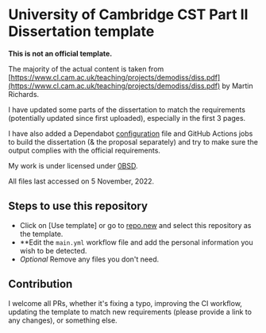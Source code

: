 # University of Cambridge CST Part II Dissertation template

**This is not an official template.**

The majority of the actual content is taken from [https://www.cl.cam.ac.uk/teaching/projects/demodiss/diss.pdf](https://www.cl.cam.ac.uk/teaching/projects/demodiss/diss.pdf) by Martin Richards.

I have updated some parts of the dissertation to match the requirements (potentially updated since first uploaded), especially in the first 3 pages.

I have also added a Dependabot [configuration](https://docs.github.com/en/code-security/dependabot/dependabot-version-updates/configuration-options-for-the-dependabot.yml-file) file and GitHub Actions jobs to build the dissertation (& the proposal separately) and try to make sure the output complies with the official requirements.

My work is under licensed under [0BSD](https://en.wikipedia.org/wiki/Public-domain-equivalent_license).

All files last accessed on 5 November, 2022.

## Steps to use this repository

- Click on \[Use template\] or go to [repo.new](https://repo.new) and select this repository as the template.
- **Edit the `main.yml` workflow file and add the personal information you wish to be detected.
- _Optional_ Remove any files you don't need.

## Contribution

I welcome all PRs, whether it's fixing a typo, improving the CI workflow, updating the template to match new requirements (please provide a link to any changes), or something else.
